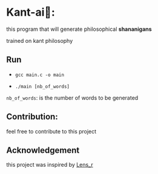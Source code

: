 # Kant-ai📜:

this program that will generate philosophical **shananigans**

trained on kant philosophy

## Run

-   `gcc main.c -o main`

-   `./main [nb_of_words]`

`nb_of_words`: is the number of words to be generated

## Contribution:

feel free to contribute to this project


## Acknowledgement

this project was inspired by [Lens_r](https://github.com/LensPlaysGames/MarkovTextGeneration)

